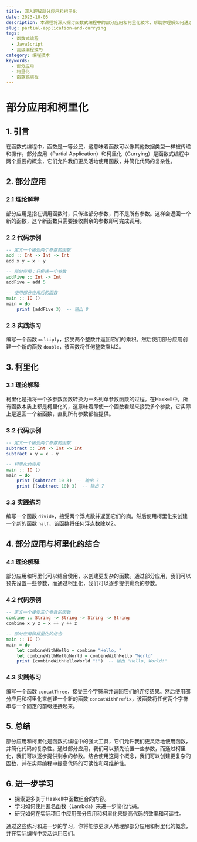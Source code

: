 ```yaml
---
title: 深入理解部分应用和柯里化
date: 2023-10-05
description: 本课程将深入探讨函数式编程中的部分应用和柯里化技术，帮助你理解如何通过这些技术提高代码的复用性和可读性。
slug: partial-application-and-currying
tags:
  - 函数式编程
  - JavaScript
  - 高级编程技巧
category: 编程技术
keywords:
  - 部分应用
  - 柯里化
  - 函数式编程
---
```


# 部分应用和柯里化

## 1. 引言

在函数式编程中，函数是一等公民，这意味着函数可以像其他数据类型一样被传递和操作。部分应用（Partial Application）和柯里化（Currying）是函数式编程中两个重要的概念，它们允许我们更灵活地使用函数，并简化代码的复杂性。

## 2. 部分应用

### 2.1 理论解释

部分应用是指在调用函数时，只传递部分参数，而不是所有参数。这样会返回一个新的函数，这个新函数只需要接收剩余的参数即可完成调用。

### 2.2 代码示例

```haskell
-- 定义一个接受两个参数的函数
add :: Int -> Int -> Int
add x y = x + y

-- 部分应用：只传递一个参数
addFive :: Int -> Int
addFive = add 5

-- 使用部分应用后的函数
main :: IO ()
main = do
    print (addFive 3)  -- 输出 8
```

### 2.3 实践练习

编写一个函数 `multiply`，接受两个整数并返回它们的乘积。然后使用部分应用创建一个新的函数 `double`，该函数将任何整数乘以2。

## 3. 柯里化

### 3.1 理论解释

柯里化是指将一个多参数函数转换为一系列单参数函数的过程。在Haskell中，所有函数本质上都是柯里化的，这意味着即使一个函数看起来接受多个参数，它实际上是返回一个新函数，直到所有参数都被提供。

### 3.2 代码示例

```haskell
-- 定义一个接受两个参数的函数
subtract :: Int -> Int -> Int
subtract x y = x - y

-- 柯里化的应用
main :: IO ()
main = do
    print (subtract 10 3)  -- 输出 7
    print ((subtract 10) 3)  -- 输出 7
```

### 3.3 实践练习

编写一个函数 `divide`，接受两个浮点数并返回它们的商。然后使用柯里化来创建一个新的函数 `half`，该函数将任何浮点数除以2。

## 4. 部分应用与柯里化的结合

### 4.1 理论解释

部分应用和柯里化可以结合使用，以创建更复杂的函数。通过部分应用，我们可以预先设置一些参数，而通过柯里化，我们可以逐步提供剩余的参数。

### 4.2 代码示例

```haskell
-- 定义一个接受三个参数的函数
combine :: String -> String -> String -> String
combine x y z = x ++ y ++ z

-- 部分应用和柯里化的结合
main :: IO ()
main = do
    let combineWithHello = combine "Hello, "
    let combineWithHelloWorld = combineWithHello "World"
    print (combineWithHelloWorld "!")  -- 输出 "Hello, World!"
```

### 4.3 实践练习

编写一个函数 `concatThree`，接受三个字符串并返回它们的连接结果。然后使用部分应用和柯里化来创建一个新的函数 `concatWithPrefix`，该函数将任何两个字符串与一个固定的前缀连接起来。

## 5. 总结

部分应用和柯里化是函数式编程中的强大工具，它们允许我们更灵活地使用函数，并简化代码的复杂性。通过部分应用，我们可以预先设置一些参数，而通过柯里化，我们可以逐步提供剩余的参数。结合使用这两个概念，我们可以创建更复杂的函数，并在实际编程中提高代码的可读性和可维护性。

## 6. 进一步学习

- 探索更多关于Haskell中函数组合的内容。
- 学习如何使用匿名函数（Lambda）来进一步简化代码。
- 研究如何在实际项目中应用部分应用和柯里化来提高代码的效率和可读性。

通过这些练习和进一步的学习，你将能够更深入地理解部分应用和柯里化的概念，并在实际编程中灵活运用它们。